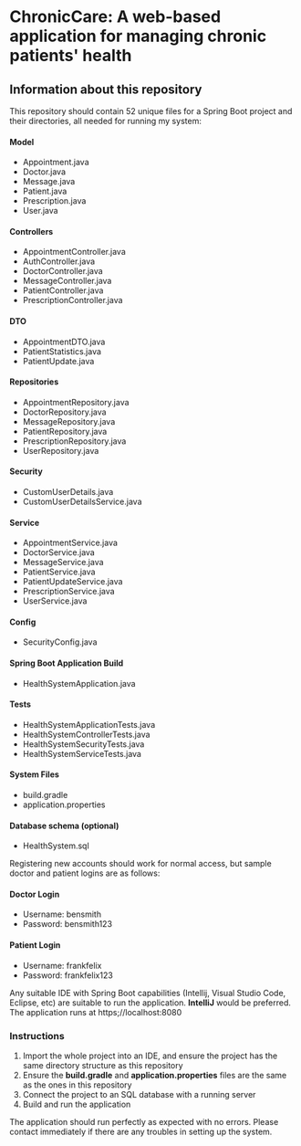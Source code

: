 # ChronicCare: A web-based application for managing chronic patients' health

## Information about this repository

This repository should contain 52 unique files for a Spring Boot project and their directories, all needed for running my system:

#### Model

- Appointment.java
- Doctor.java
- Message.java
- Patient.java
- Prescription.java
- User.java

#### Controllers

- AppointmentController.java
- AuthController.java
- DoctorController.java
- MessageController.java
- PatientController.java
- PrescriptionController.java

#### DTO

- AppointmentDTO.java
- PatientStatistics.java
- PatientUpdate.java

#### Repositories

- AppointmentRepository.java
- DoctorRepository.java
- MessageRepository.java
- PatientRepository.java
- PrescriptionRepository.java
- UserRepository.java

#### Security

- CustomUserDetails.java
- CustomUserDetailsService.java

#### Service

- AppointmentService.java
- DoctorService.java
- MessageService.java
- PatientService.java
- PatientUpdateService.java
- PrescriptionService.java
- UserService.java

#### Config

- SecurityConfig.java

#### Spring Boot Application Build

- HealthSystemApplication.java

#### Tests

- HealthSystemApplicationTests.java
- HealthSystemControllerTests.java
- HealthSystemSecurityTests.java
- HealthSystemServiceTests.java

#### System Files

- build.gradle
- application.properties

#### Database schema (optional)
- HealthSystem.sql

Registering new accounts should work for normal access, but sample doctor and patient logins are as follows:

#### Doctor Login

- Username: bensmith
- Password: bensmith123

#### Patient Login

- Username: frankfelix
- Password: frankfelix123

Any suitable IDE with Spring Boot capabilities (Intellij, Visual Studio Code, Eclipse, etc) are suitable to run the application. **IntelliJ** would be preferred. The application runs at https;//localhost:8080

### Instructions

1. Import the whole project into an IDE, and ensure the project has the same directory structure as this repository
2. Ensure the **build.gradle** and **application.properties** files are the same as the ones in this repository
3. Connect the project to an SQL database with a running server
4. Build and run the application

The application should run perfectly as expected with no errors. Please contact immediately if there are any troubles in setting up the system.
